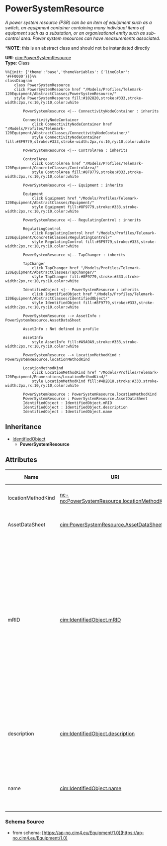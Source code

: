 # PowerSystemResource

_A power system resource (PSR) can be an item of equipment such as a switch, an equipment container containing many individual items of equipment such as a substation, or an organisational entity such as sub-control area. Power system resources can have measurements associated._

*__NOTE__: this is an abstract class and should not be instantiated directly

**URI**: [cim:PowerSystemResource](https://cim.ucaiug.io/ns#PowerSystemResource)<br />
**Type**: Class

```mermaid
%%{init: {'theme':'base','themeVariables': {'lineColor': '#FF0000'}}}%%
classDiagram
    class PowerSystemResource
    click PowerSystemResource href "/Models/Profiles/Telemark-120Equipment/AbstractClasses/PowerSystemResource/"
    style PowerSystemResource fill:#102820,stroke:#333,stroke-width:2px,rx:10,ry:10,color:white

        PowerSystemResource <|-- ConnectivityNodeContainer : inherits

        ConnectivityNodeContainer
            click ConnectivityNodeContainer href "/Models/Profiles/Telemark-120Equipment/AbstractClasses/ConnectivityNodeContainer/"
            style ConnectivityNodeContainer fill:#8F9779,stroke:#333,stroke-width:2px,rx:10,ry:10,color:white

        PowerSystemResource <|-- ControlArea : inherits

        ControlArea
            click ControlArea href "/Models/Profiles/Telemark-120Equipment/ConcreteClasses/ControlArea/"
            style ControlArea fill:#8F9779,stroke:#333,stroke-width:2px,rx:10,ry:10,color:white

        PowerSystemResource <|-- Equipment : inherits

        Equipment
            click Equipment href "/Models/Profiles/Telemark-120Equipment/AbstractClasses/Equipment/"
            style Equipment fill:#8F9779,stroke:#333,stroke-width:2px,rx:10,ry:10,color:white

        PowerSystemResource <|-- RegulatingControl : inherits

        RegulatingControl
            click RegulatingControl href "/Models/Profiles/Telemark-120Equipment/ConcreteClasses/RegulatingControl/"
            style RegulatingControl fill:#8F9779,stroke:#333,stroke-width:2px,rx:10,ry:10,color:white

        PowerSystemResource <|-- TapChanger : inherits

        TapChanger
            click TapChanger href "/Models/Profiles/Telemark-120Equipment/AbstractClasses/TapChanger/"
            style TapChanger fill:#8F9779,stroke:#333,stroke-width:2px,rx:10,ry:10,color:white
     
        IdentifiedObject <|-- PowerSystemResource : inherits
            click IdentifiedObject href "/Models/Profiles/Telemark-120Equipment/AbstractClasses/IdentifiedObject/"
            style IdentifiedObject fill:#8F9779,stroke:#333,stroke-width:2px,rx:10,ry:10,color:white

        PowerSystemResource --> AssetInfo : PowerSystemResource.AssetDataSheet

        AssetInfo : Not defined in profile

        AssetInfo
            style AssetInfo fill:#A9A9A9,stroke:#333,stroke-width:2px,rx:10,ry:10,color:white

        PowerSystemResource --> LocationMethodKind : PowerSystemResource.locationMethodKind

        LocationMethodKind
            click LocationMethodKind href "/Models/Profiles/Telemark-120Equipment/Enumerations/LocationMethodKind/"
            style LocationMethodKind fill:#4D2D18,stroke:#333,stroke-width:2px,rx:10,ry:10,color:white

        PowerSystemResource : PowerSystemResource.locationMethodKind
        PowerSystemResource : PowerSystemResource.AssetDataSheet
        IdentifiedObject : IdentifiedObject.mRID
        IdentifiedObject : IdentifiedObject.description
        IdentifiedObject : IdentifiedObject.name
```

## Inheritance
* [IdentifiedObject](/Models/Profiles/Telemark-120Equipment/AbstractClasses/IdentifiedObject/)
    * **PowerSystemResource**

## Attributes
| Name | URI | Cardinality and Range | Description | Inheritance |
| ---  | --- | --- | --- | --- |
| locationMethodKind | [nc-no:PowerSystemResource.locationMethodKind](http://cim4.eu/ns/nc-no#PowerSystemResource.locationMethodKind) | 0..1 LocationMethodKind | Possible methods to derive geographical location. | direct |
| AssetDataSheet | [cim:PowerSystemResource.AssetDataSheet](https://cim.ucaiug.io/ns#PowerSystemResource.AssetDataSheet) | 0..1 AssetInfo | Datasheet information for this power system resource. | direct |
| mRID | [cim:IdentifiedObject.mRID](https://cim.ucaiug.io/ns#IdentifiedObject.mRID) | 0..1 string | Master resource identifier issued by a model authority. The mRID is unique within an exchange context. Global uniqueness is easily achieved by using a UUID, as specified in RFC 4122, for the mRID. The use of UUID is strongly recommended.For CIMXML data files in RDF syntax conforming to IEC 61970-552, the mRID is mapped to rdf:ID or rdf:about attributes that identify CIM object elements. | IdentifiedObject |
| description | [cim:IdentifiedObject.description](https://cim.ucaiug.io/ns#IdentifiedObject.description) | 0..1 string | The description is a free human readable text describing or naming the object. It may be non unique and may not correlate to a naming hierarchy. | IdentifiedObject |
| name | [cim:IdentifiedObject.name](https://cim.ucaiug.io/ns#IdentifiedObject.name) | 0..1 string | The name is any free human readable and possibly non unique text naming the object. | IdentifiedObject |

### Schema Source
* from schema: [https://ap-no.cim4.eu/Equipment/1.0](https://ap-no.cim4.eu/Equipment/1.0)
